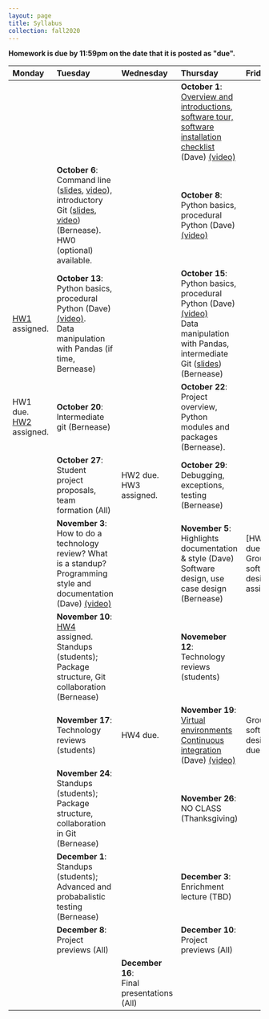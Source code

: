```yaml
---
layout: page
title: Syllabus
collection: fall2020
---
```


**Homework is due by 11:59pm on the date that it is posted as "due".**

| Monday | Tuesday | Wednesday | Thursday | Friday | Resources |
|:---|:---|:---|:---|:---|:---|
| | | | **October 1**:<br>[Overview and introductions](https://github.com/UWSEDS/LectureNotes/raw/master/week_1/Course%20Introduction.pptx), [software tour, software installation checklist](http://uwseds.github.io/software.html) (Dave) [(video)](https://washington.zoom.us/rec/play/oLRQrbxXgArTLWQJk8qRSnURAeywzV8_ylSV3E0bbKl19f7v7jmmbrqJDfYKKU2VxiXt9cu07Mjbsfk.1Q1RWXuXCGWlyQ3s) | | [Learning Linux Commands](http://linuxcommand.org/lc3_learning_the_shell.php); [A Whirlwind Tour of Python](https://jakevdp.github.io/WhirlwindTourOfPython/) |
| | **October 6**:<br>Command line ([slides](https://github.com/UWSEDS/lecture-materials/raw/master/02_commandline_git/02_CommandLine_Git.pdf), [video](https://uw.hosted.panopto.com/Panopto/Pages/Viewer.aspx?id=650838c9-5ed1-4253-816c-ac4c0132d4bd)), introductory Git ([slides](https://github.com/UWSEDS/lecture-materials/raw/master/02_commandline_git/02_CommandLine_Git.pdf), [video](https://uw.hosted.panopto.com/Panopto/Pages/Viewer.aspx?id=970aa51d-24fc-4c5e-a527-ac4c01423bc0)) (Bernease). HW0 (optional) available. | | **October 8**:<br>Python basics, procedural Python (Dave) [(video)](https://uw.hosted.panopto.com/Panopto/Pages/Viewer.aspx?id=f51402b3-87e6-4c75-a1c9-ac530131623a) | | |
| [HW1](https://classroom.github.com/a/Gs24yH88) assigned. | **October 13**:<br>Python basics, procedural Python (Dave) [(video)](https://uw.hosted.panopto.com/Panopto/Pages/Viewer.aspx?id=f51402b3-87e6-4c75-a1c9-ac530131623a).<br>Data manipulation with Pandas (if time, Bernease) | | **October 15**:<br>Python basics, procedural Python (Dave) [(video)](https://uw.hosted.panopto.com/Panopto/Pages/Viewer.aspx?id=2a08e9e7-34a4-4fa0-a375-ac5501313b89)<br>Data manipulation with Pandas, intermediate Git ([slides](https://github.com/UWSEDS/lecture-materials/raw/master/05_pandas_more_git/intermediate_git.pdf)) (Bernease) | | [Guided Pandas notebook (helpful for HW1)](https://raw.githubusercontent.com/UWSEDS/lecture-materials/master/05_pandas_more_git/data_manipulation.ipynb) <br>[Python Data Science Handbook](https://jakevdp.github.io/PythonDataScienceHandbook/)|
| HW1 due.<br>[HW2](https://classroom.github.com/a/HiNYVALV) assigned. | **October 20**:<br>Intermediate git (Bernease) | | **October 22**:<br>Project overview, Python modules and packages (Bernease). | | [Projects](http://uwseds.github.io/projects.html)<br>[Real Python on imports](https://realpython.com/absolute-vs-relative-python-imports/) |
| | **October 27**:<br>Student project proposals, team formation (All) | HW2 due.<br>HW3 assigned. | **October 29**:<br>Debugging, exceptions, testing (Bernease) | | |
| | **November 3**:<br>How to do a technology review?  What is a standup?<br>Programming style and documentation (Dave) [(video)](https://uw.hosted.panopto.com/Panopto/Pages/Viewer.aspx?id=a7a08260-0be4-4994-8ff8-ac68012be765) | | **November 5**:<br>Highlights documentation & style (Dave)<br>Software design, use case design (Bernease) | [HW3] due.<br>Group software design assigned. | [PEP8](https://www.python.org/dev/peps/pep-0008/)<br>[Google Python Style Guide](http://google.github.io/styleguide/pyguide.html) |
| | **November 10**:<br>[HW4](https://classroom.github.com/a/0Z1RclmK) assigned.<br>Standups (students); Package structure, Git collaboration (Bernease) | | **Novemeber 12**:<br>Technology reviews (students) | | |
| | **November 17**:<br>Technology reviews (students) | HW4 due.  | **November 19**:<br> [Virtual environments](https://github.com/UWSEDS/lecture-materials/blob/master/10_virtual_envs_and_continuous_integration/virtual_environments.pptx?raw=true) <br> [Continuous integration](https://github.com/UWSEDS/lecture-materials/blob/master/10_continious_integration/continous_integration.pptx?raw=true) (Dave) [(video)](https://uw.hosted.panopto.com/Panopto/Pages/Viewer.aspx?id=6d9daf96-1d13-4d65-8b57-ac78014306ee)  | Group software design due. | Examples: [simple pip](https://github.com/dacb/codebase), [simple conda](https://github.com/dacb/codebase_conda), [complex kitchen sink](https://github.com/uwescience/shablona) |
| | **November 24**:<br>Standups (students); Package structure, collaboration in Git (Bernease) | | **November 26**:<br>NO CLASS (Thanksgiving) | | |
| | **December 1**:<br>Standups (students); Advanced and probabalistic testing (Bernease) | | **December 3**:<br>Enrichment lecture (TBD) | | |
| | **December 8**:<br>Project previews (All) | | **December 10**:<br>Project previews (All) | | |
| | | **December 16**:<br>Final presentations (All) | | |
